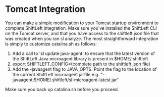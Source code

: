 # Tomcat Integration

You can make a simple modification to your Tomcat startup environment to complete ShiftLeft integration. Make sure you've installed the ShiftLeft CLI on the Tomcat server, and that you have access to the shiftleft.json file that was created when you ran sl analyze. The most straightforward integration is simply to customize catalina.sh as follows:

1. Add a call to 'sl update java-agent'  to ensure that the latest version of the ShiftLeft Java microagent library is present in $HOME/.shiftleft
2. export SHIFTLEFT_CONFIG=(complete path to the shiftleft.json file)
3. Add the -javaagent flag to JAVA_OPTS. Point the flag to the location of the current ShiftLeft microagent jarfile e.g. "-javaagent:$HOME/.shiftleft/sl-microagent-latest.jar"

Make sure you back up catalina.sh before you proceed.
